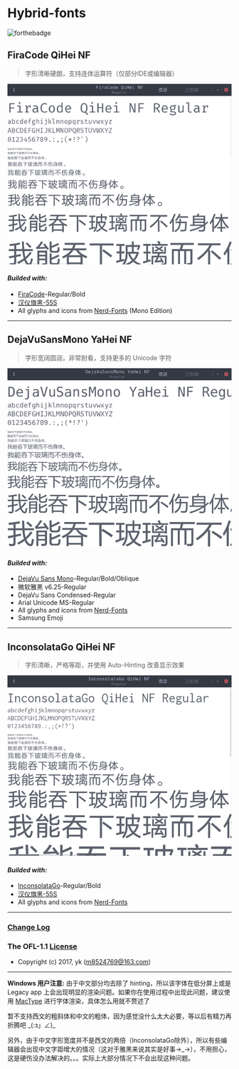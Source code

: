 # Hybrid-fonts

![forthebadge](https://forthebadge.com/images/badges/check-it-out.svg)

## FiraCode QiHei NF
> 字形清晰硬朗，支持连体运算符（仅部分IDE或编辑器）

![](Screenshots/FiraCode_QiHei_NF.png)

#### *Builded with:*
- [FiraCode](https://github.com/tonsky/FiraCode)-Regular/Bold
- [汉仪旗黑-55S](http://www.hanyi.com.cn/productdetail.php?id=832)
- All glyphs and icons from [Nerd-Fonts](https://nerdfonts.com/) (Mono Edition)

***

## DejaVuSansMono YaHei NF
> 字形宽阔圆润，非常耐看，支持更多的 Unicode 字符

![](Screenshots/DejaVuSansMono_YaHei_NF.png)

#### *Builded with:*
- [DejaVu Sans Mono](https://dejavu-fonts.github.io/)-Regular/Bold/Oblique
- 微软雅黑 v6.25-Regular
- DejaVu Sans Condensed-Regular
- Arial Unicode MS-Regular
- All glyphs and icons from [Nerd-Fonts](https://nerdfonts.com/)
- Samsung Emoji

***

## InconsolataGo QiHei NF
> 字形清晰，严格等距，并使用 Auto-Hinting 改善显示效果

![](Screenshots/InconsolataGo_QiHei_NF.png)

#### *Builded with:*
- [InconsolataGo](http://levien.com/type/myfonts/inconsolata.html)-Regular/Bold
- [汉仪旗黑-55S](http://www.hanyi.com.cn/productdetail.php?id=832)
- All glyphs and icons from [Nerd-Fonts](https://nerdfonts.com/)

***

### [Change Log](Changelog.md)

### The OFL-1.1 [License](LICENSE)
- Copyright (c) 2017, yk (m8524769@163.com)

***
**Windows 用户注意:** 由于中文部分均去除了 hinting，所以该字体在低分屏上或是 Legacy app 上会出现明显的渲染问题。如果你在使用过程中出现此问题，建议使用 [MacType](http://www.mactype.net/) 进行字体渲染，具体怎么用就不赘述了

暂不支持西文的粗斜体和中文的粗体，因为感觉没什么太大必要，等以后有精力再折腾吧  \_(:з」∠)_

另外，由于中文字形宽度并不是西文的两倍（InconsolataGo除外），所以有些编辑器会出现中文字距增大的情况（这对于雅黑来说其实是好事→\_→），不用担心，这是硬伤没办法解决的。。。实际上大部分情况下不会出现这种问题。
